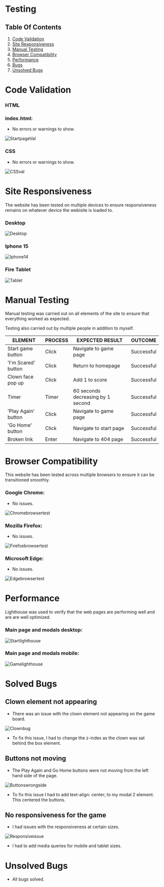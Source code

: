 # Testing

## Table Of Contents

1. [Code Validation](#code-validation)
1. [Site Responsiveness](#site-responsiveness)
1. [Manual Testing](#manual-testing)
1. [Browser Compatibility](#browser-compatibility)
1. [Performance](#performance)
1. [Bugs](#bugs)
1. [Unsolved Bugs](#unsolved-bugs)

# Code Validation

### HTML

### index.html:

- No errors or warnings to show.

![StartpageVal](documentation/htmlval.png)

### CSS

- No errors or warnings to show.

![CSSval](documentation/cssval.png)

# Site Responsiveness

The website has been tested on multiple devices to ensure responsiveness remains on whatever device the webisite is loaded to.

### Desktop

![Desktop](documentation/deskview.png)

### Iphone 15

![Iphone14](documentation/mobview.png)

### Fire Tablet

![Tablet](documentation/tabview.png)


# Manual Testing

Manual testing was carried out on all elements of the site to ensure that everything worked as expected.

Testing also carried out by multiple people in addition to myself.

| ELEMENT | PROCESS | EXPECTED RESULT | OUTCOME |
| ------- | ------- | --------------- | ------- |
| Start game button | Click | Navigate to game page | Successful |
| 'I'm Scared' button | Click | Return to homepage | Successful |
| Clown face pop up | Click | Add 1 to score | Successful |
| Timer | Timer | 60 seconds decreasing by 1 second | Successful |
| 'Play Again' button | Click | Navigate to game page | Successful |
| 'Go Home' button | Click | Navigate to start page | Successful |
| Broken link | Enter | Navigate to 404 page | Successful |


# Browser Compatibility

This website has been tested across multiple browsers to ensure it can be transitioned smoothly.

### Google Chrome:

- No issues.

![Chromebrowsertest](documentation/chromeview.png)

### Mozilla Firefox:

- No issues.

![Firefoxbrowsertest](documentation/fireview.png)

### Microsoft Edge:

- No issues.

![Edgebrowsertest](documentation/edgeview.png)



# Performance

Lighthouse was used to verify that the web pages are performing well and are are well optimized.

### Main page and modals desktop:

![Startlighthouse](documentation/desklighthouse.png)

### Main page and modals mobile:

![Gamelighthouse](documentation/moblighthouse.png)

# Solved Bugs

## Clown element not appearing

- There was an issue with the clown element not appearing on the game board.

![Clownbug](documentation/noclown.png)

- To fix this issue, I had to change the z-index as the clown was sat behind the box element.

## Buttons not moving

- The Play Again and Go Home buttons were not moving from the left hand side of the page.

![Buttonswrongside](documentation/buttonissue.png)

- To fix this issue I had to add text-align: center; to my modal 2 element. This centered the buttons.

## No responsiveness for the game

- I had issues with the responsiveness at certain sizes.

![Responsiveissue](documentation/mediaquery.png)

- I had to add media queries for mobile and tablet sizes.

# Unsolved Bugs

- All bugs solved.